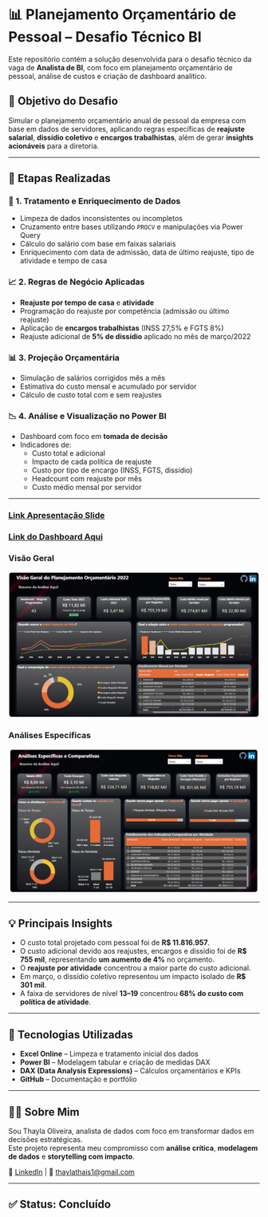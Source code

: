 # 📊 Planejamento Orçamentário de Pessoal – Desafio Técnico BI

Este repositório contém a solução desenvolvida para o desafio técnico da vaga de **Analista de BI**, com foco em planejamento orçamentário de pessoal, análise de custos e criação de dashboard analítico.

## 🎯 Objetivo do Desafio

Simular o planejamento orçamentário anual de pessoal da empresa com base em dados de servidores, aplicando regras específicas de **reajuste salarial**, **dissídio coletivo** e **encargos trabalhistas**, além de gerar **insights acionáveis** para a diretoria.

---

## 🧩 Etapas Realizadas

### 🔧 1. Tratamento e Enriquecimento de Dados
- Limpeza de dados inconsistentes ou incompletos
- Cruzamento entre bases utilizando `PROCV` e manipulações via Power Query
- Cálculo do salário com base em faixas salariais
- Enriquecimento com data de admissão, data de último reajuste, tipo de atividade e tempo de casa

### 📈 2. Regras de Negócio Aplicadas
- **Reajuste por tempo de casa** e **atividade**
- Programação do reajuste por competência (admissão ou último reajuste)
- Aplicação de **encargos trabalhistas** (INSS 27,5% e FGTS 8%)
- Reajuste adicional de **5% de dissídio** aplicado no mês de março/2022

### 📊 3. Projeção Orçamentária
- Simulação de salários corrigidos mês a mês
- Estimativa do custo mensal e acumulado por servidor
- Cálculo de custo total com e sem reajustes

### 📉 4. Análise e Visualização no Power BI
- Dashboard com foco em **tomada de decisão**
- Indicadores de:
  - Custo total e adicional
  - Impacto de cada política de reajuste
  - Custo por tipo de encargo (INSS, FGTS, dissídio)
  - Headcount com reajuste por mês
  - Custo médio mensal por servidor

---
### [Link Apresentação Slide](https://1drv.ms/p/c/57f9f846065ef253/Eeeo2CcdEoVJjLwQa0eGZjEBgYbWCg3fhBluVvLPGakklg?e=bfKEAr)
### [Link do Dashboard Aqui](https://app.powerbi.com/view?r=eyJrIjoiOWI0MjkwYjItNzUzMC00MWM4LWJmYjAtYmRiYWQ2NDljY2I0IiwidCI6IjcxNTU4ZjkxLWU4ZDAtNDcyYS1hM2Q2LTljOWQ2Y2RkZDU1YSJ9)

<h3>Visão Geral</h3>
<img src="Dashboard/Dash-visao-geral.png" alt="Dashboard Geral" width="600"/>

<h3>Análises Específicas</h3>
<img src="Dashboard/Dash-analises-especificas.png" alt="Dashboard Dark Mode" width="600"/>

---

## 💡 Principais Insights

- O custo total projetado com pessoal foi de **R$ 11.816.957**.
- O custo adicional devido aos reajustes, encargos e dissídio foi de **R$ 755 mil**, representando **um aumento de 4%** no orçamento.
- O **reajuste por atividade** concentrou a maior parte do custo adicional.
- Em março, o dissídio coletivo representou um impacto isolado de **R$ 301 mil**.
- A faixa de servidores de nível **13–19** concentrou **68% do custo com política de atividade**.

---

## 🚀 Tecnologias Utilizadas

- **Excel Online** – Limpeza e tratamento inicial dos dados
- **Power BI** – Modelagem tabular e criação de medidas DAX
- **DAX (Data Analysis Expressions)** – Cálculos orçamentários e KPIs
- **GitHub** – Documentação e portfólio

---

## 🙋‍♀️ Sobre Mim

Sou Thayla Oliveira, analista de dados com foco em transformar dados em decisões estratégicas.  
Este projeto representa meu compromisso com **análise crítica**, **modelagem de dados** e **storytelling com impacto**.

🔗 [LinkedIn](https://www.linkedin.com/in/thayla-oliveira/) | 📧 thaylathais1@gmail.com

---

## ✅ Status: **Concluído**
